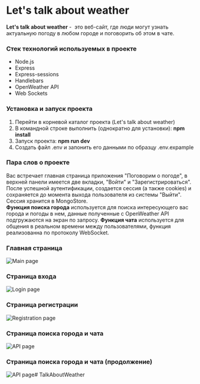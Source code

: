 # Let's talk about weather
**Let's talk about weather** -  это веб-сайт, где люди могут узнать актуальную погоду в любом городе и поговорить об этом в чате.

### Стек технологий используемых в проекте
* Node.js
* Express
* Express-sessions
* Handlebars
* OpenWeather API
* Web Sockets

### Установка и запуск проекта
1. Перейти в корневой каталог проекта (Let's talk about weather) 
2. В командной строке выполнить (однократно для установки): **npm install**
3. Запуск проекта: **npm run dev**
4. Создать файл .env и запонить его данными по образцу .env.expample

### Пара слов о проекте
Вас встречает главная страница приложения "Поговорим о погоде", в верхней панели имеется две вкладки, "Войти" и "Зарегистрироваться". После успешной аутентификации, создается сессия (а также cookies) и сохраняется до момента выхода пользователя из системы "Выйти". Сессия хранится в MongoStore.   
**Функция поиска города** используется для поиска интересующего вас города и погоды в нем, данные полученные с OpenWeather API подгружаются на экран по запросу.
**Функция чата** используется для общения в реальном времени между пользователями, функция реализованна по протоколу WebSocket.

### Главная страница
![Main page](/Users/danny/MyProjects/projectWebsockets/public/images/MainPage.png "Главная страница")
### Страница входа
![Login page](/Users/danny/MyProjects/projectWebsockets/public/images/Login.png "Cтраница входа")
### Страница регистрации
![Registration page](/Users/danny/MyProjects/projectWebsockets/public/images/Registartion.png "Cтраница регистрации")
### Страница поиска города и чата
![API page](/Users/danny/MyProjects/projectWebsockets/public/images/ApiPage1.png "Cтраница поиска города и чата")
### Страница поиска города и чата (продолжение)
![API page](/Users/danny/MyProjects/projectWebsockets/public/images/ApiPage2.png "Cтраница поиска города и чата")# TalkAboutWeather
